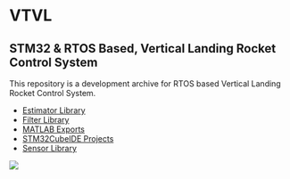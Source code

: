 # VTVL

## STM32 &amp; RTOS Based, Vertical Landing Rocket Control System

This repository is a development archive for RTOS based Vertical Landing Rocket Control System. 

*  [Estimator Library](https://github.com/ibrahimcahit/VTVL/tree/main/Estimator%20Library)
*  [Filter Library](https://github.com/ibrahimcahit/VTVL/tree/main/Filter%20Library)
*  [MATLAB Exports](https://github.com/ibrahimcahit/VTVL/tree/main/MATLAB%20Exports)
*  [STM32CubeIDE Projects](https://github.com/ibrahimcahit/VTVL/tree/main/STM32CubeIDE%20Projects)
*  [Sensor Library](https://github.com/ibrahimcahit/VTVL/tree/main/Sensor%20Library)

![](https://media.wired.com/photos/5a7cb68fa2d3835392e1b469/4:3/w_2133,h_1600,c_limit/spacexrocketreturn.jpg)